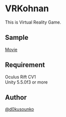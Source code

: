 # VRKohnan

This is Virtual Reality Game.

## Sample
[Movie](https://twitter.com/d0kusounko/status/819680855773675521)

## Requirement

Oculus Rift CV1  
Unity 5.5.0f3 or more

## Author

[@d0kusounko](https://twitter.com/d0kusounko)

